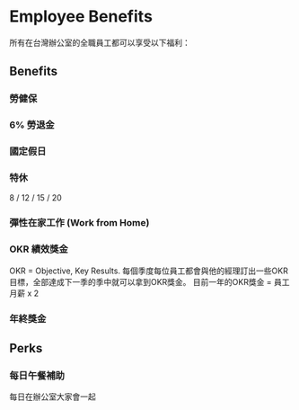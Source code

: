 # Employee Benefits
所有在台灣辦公室的全職員工都可以享受以下福利：


## Benefits

### 勞健保

### 6% 勞退金

### 國定假日

### 特休
8 / 12 / 15 / 20

### 彈性在家工作 (Work from Home)

### OKR 績效獎金
OKR = Objective, Key Results.
每個季度每位員工都會與他的經理訂出一些OKR目標，全部達成下一季的季中就可以拿到OKR獎金。
目前一年的OKR獎金 = 員工月薪 x 2

### 年終獎金


## Perks

### 每日午餐補助
每日在辦公室大家會一起


